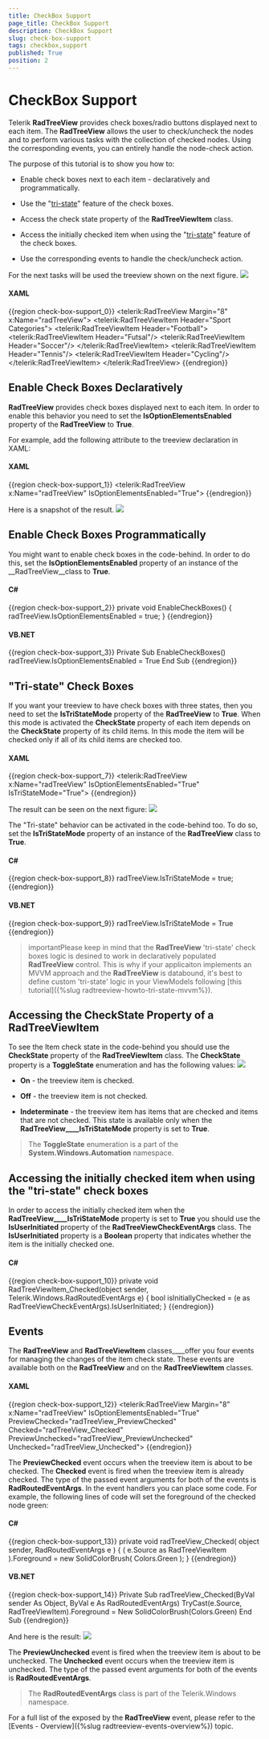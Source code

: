 ```yaml
---
title: CheckBox Support
page_title: CheckBox Support
description: CheckBox Support
slug: check-box-support
tags: checkbox,support
published: True
position: 2
---
```


# CheckBox Support



Telerik __RadTreeView__ provides check boxes/radio buttons displayed next to each item. The __RadTreeView__ allows the user to check/uncheck the nodes and to perform various tasks with the collection of checked nodes. Using the corresponding events, you can entirely handle the node-check action.
	  

The purpose of this tutorial is to show you how to:

* Enable check boxes next to each item - declaratively and programmatically.
		  

* Use the "[tri-state](#Tri-state_Check_Boxes)" feature of the check boxes.
			  

* Access the check state property of the __RadTreeViewItem__ class.
			  

* Access the initially checked item when using the "[tri-state](#Tri-state_Check_Boxes)" feature of the check boxes.
			  

* Use the corresponding events to handle the check/uncheck action. 

For the next tasks will be used the treeview shown on the next figure. ![](images/RadTreeView_FeaturesCheckBoxLinesSupport_001.png)

#### __XAML__

{{region check-box-support_0}}
	<telerik:RadTreeView Margin="8" x:Name="radTreeView">
	    <telerik:RadTreeViewItem Header="Sport Categories">
	        <telerik:RadTreeViewItem Header="Football">
	            <telerik:RadTreeViewItem Header="Futsal"/>
	            <telerik:RadTreeViewItem Header="Soccer"/>
	        </telerik:RadTreeViewItem>
	        <telerik:RadTreeViewItem Header="Tennis"/>
	        <telerik:RadTreeViewItem Header="Cycling"/>
	    </telerik:RadTreeViewItem>
	</telerik:RadTreeView>
	{{endregion}}



## Enable Check Boxes Declaratively 

__RadTreeView__ provides check boxes displayed next to each item. In order to enable this behavior you need to
set the __IsOptionElementsEnabled__ property of the __RadTreeView__ to __True__.
			

For example, add the following attribute to the treeview declaration in XAML: 

#### __XAML__

{{region check-box-support_1}}
	<telerik:RadTreeView x:Name="radTreeView" IsOptionElementsEnabled="True">
	{{endregion}}



Here is a snapshot of the result. ![](images/RadTreeView_FeaturesCheckBoxLinesSupport_020.png)

## Enable Check Boxes Programmatically 

You might want to enable check boxes in the code-behind. In order to do this,
		 set the __IsOptionElementsEnabled__ property of an instance of the __RadTreeView__class to __True__.
			

#### __C#__

{{region check-box-support_2}}
	private void EnableCheckBoxes()
	{
	    radTreeView.IsOptionElementsEnabled = true;
	}
	{{endregion}}



#### __VB.NET__

{{region check-box-support_3}}
	Private Sub EnableCheckBoxes()
	    radTreeView.IsOptionElementsEnabled = True
	End Sub
	{{endregion}}



## "Tri-state" Check Boxes 

If you want your treeview to have check boxes with three states, then you need to set the __IsTriStateMode__ property of the __RadTreeView__  to __True__. When this mode is activated the __CheckState__ property of each item depends on the __CheckState__ property of its child items. In this mode the item will be checked only if all of its child items are checked too.
		

#### __XAML__

{{region check-box-support_7}}
	<telerik:RadTreeView x:Name="radTreeView" IsOptionElementsEnabled="True" IsTriStateMode="True">
	{{endregion}}



The result can be seen on the next figure: ![](images/RadTreeView_FeaturesCheckBoxLinesSupport_050.png)

The "Tri-state" behavior can be activated in the code-behind too. To do so, set the __IsTriStateMode__ property of an instance of the __RadTreeView__ class to __True__.
		

#### __C#__

{{region check-box-support_8}}
	radTreeView.IsTriStateMode = true;
	{{endregion}}



#### __VB.NET__

{{region check-box-support_9}}
	radTreeView.IsTriStateMode = True
	{{endregion}}



>importantPlease keep in mind that the __RadTreeView__ 'tri-state'
			check boxes logic is desined to work in declaratively populated
			__RadTreeView__ control. This is why if your applicaiton implements
			an MVVM approach and the __RadTreeView__ is databound, it's best to
			define custom 'tri-state' logic in your ViewModels following
			[this  tutorial]({%slug radtreeview-howto-tri-state-mvvm%}).
		  

## Accessing the CheckState Property of a RadTreeViewItem 

To see the Item check state in the code-behind you should use the __CheckState__ property of the __RadTreeViewItem__ class. The __CheckState__ property is a __ToggleState__ enumeration and has the following values:
		![](images/RadTreeView_FeaturesCheckBoxLinesSupport_060.png)

* __On__ - the treeview item is checked.
			

* __Off__ - the treeview item is not checked.
			

* __Indeterminate__ - the treeview item has items that are checked and items that are not checked. This state is available only when the __RadTreeView____IsTriStateMode__ property is set to __True__.
			

>The __ToggleState__ enumeration is a part of the __System.Windows.Automation__ namespace.
		  

## Accessing the initially checked item when using the "tri-state" check boxes 

In order to access the initially checked item when the __RadTreeView____IsTriStateMode__ property is set to __True__ you should use the __IsUserInitiated__  property of the __RadTreeViewCheckEventArgs__ class. The __IsUserInitiated__ property is a __Boolean__ property that indicates whether the item is the initially checked one.
		

#### __C#__

{{region check-box-support_10}}
	private void RadTreeViewItem_Checked(object sender, Telerik.Windows.RadRoutedEventArgs e)
	{
	 bool isInitiallyChecked = (e as RadTreeViewCheckEventArgs).IsUserInitiated;
	}
	{{endregion}}



## Events 

The __RadTreeView__ and __RadTreeViewItem__ classes____offer you four events for managing the changes of the item check state. These events are available both on the __RadTreeView__ and on the __RadTreeViewItem__ classes.
		

#### __XAML__

{{region check-box-support_12}}
	<telerik:RadTreeView Margin="8" x:Name="radTreeView" IsOptionElementsEnabled="True"
	        PreviewChecked="radTreeView_PreviewChecked"
	        Checked="radTreeView_Checked"
	        PreviewUnchecked="radTreeView_PreviewUnchecked"
	        Unchecked="radTreeView_Unchecked">
	{{endregion}}



The __PreviewChecked__ event occurs when the treeview item is about to be checked. The __Checked__ event is fired when the treeview item is already checked. The type of the passed event arguments for both of the events is __RadRoutedEventArgs__. In the event handlers you can place some code. For example, the following lines of code will set the foreground of the checked node green:
		

#### __C#__

{{region check-box-support_13}}
	private void radTreeView_Checked( object sender, RadRoutedEventArgs e )
	{
	    ( e.Source as RadTreeViewItem ).Foreground = new SolidColorBrush( Colors.Green );
	}
	{{endregion}}



#### __VB.NET__

{{region check-box-support_14}}
	Private Sub radTreeView_Checked(ByVal sender As Object, ByVal e As RadRoutedEventArgs)
	    TryCast(e.Source, RadTreeViewItem).Foreground = New SolidColorBrush(Colors.Green)
	End Sub
	{{endregion}}



And here is the result: ![](images/RadTreeView_FeaturesCheckBoxLinesSupport_070.png)

The __PreviewUnchecked__ event is fired when the treeview item is about to be unchecked. The __Unchecked__ event occurs when the treeview item is unchecked. The type of the passed event arguments for both of the events is __RadRoutedEventArgs__.
		

>The __RadRoutedEventArgs__ class is part of the Telerik.Windows namespace.
		  

For a full list of the exposed by the __RadTreeView__ event, please refer to the [Events - Overview]({%slug radtreeview-events-overview%}) topic.
		
